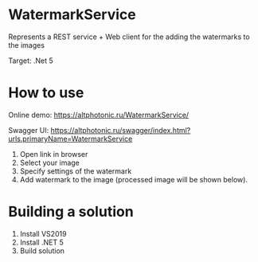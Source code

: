 # WatermarkService

Represents a REST service + Web client for the adding the watermarks to the images 

Target: .Net 5

# How to use

Online demo: https://altphotonic.ru/WatermarkService/

Swagger UI: https://altphotonic.ru/swagger/index.html?urls.primaryName=WatermarkService

1) Open link in browser
2) Select your image
3) Specify settings of the watermark
4) Add watermark to the image (processed image will be shown below).

# Building a solution

1) Install VS2019
2) Install .NET 5
3) Build solution
